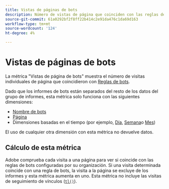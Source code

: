 ```yaml
---
title: Vistas de páginas de bots
description: Número de vistas de página que coinciden con las reglas de bots.
source-git-commit: 61a0292bf2f8ff22b414c2e91da476c1da69d163
workflow-type: tm+mt
source-wordcount: '124'
ht-degree: 4%

---
```


# Vistas de páginas de bots

La métrica &quot;Vistas de página de bots&quot; muestra el número de visitas individuales de página que coincidieron con [Reglas de bots](/help/admin/admin/c-manage-report-suites/c-edit-report-suites/general/bot-removal/bot-rules.md).

Dado que los informes de bots están separados del resto de los datos del grupo de informes, esta métrica solo funciona con las siguientes dimensiones:

* [Nombre de bots](../dimensions/bot-name.md)
* [Página](../dimensions/page.md)
* Dimensiones basadas en el tiempo (por ejemplo, [Día](../dimensions/day.md), [Semana](../dimensions/week.md)o [Mes](../dimensions/month.md))

El uso de cualquier otra dimensión con esta métrica no devuelve datos.

## Cálculo de esta métrica

Adobe comprueba cada visita a una página para ver si coincide con las reglas de bots configuradas por su organización. Si una visita determinada coincide con una regla de bots, la visita a la página se excluye de los informes y esta métrica aumenta en uno. Esta métrica no incluye las visitas de seguimiento de vínculos ([`tl()`](/help/implement/vars/functions/tl-method.md)).
